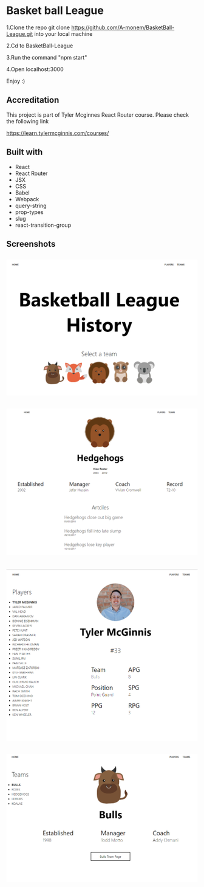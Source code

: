 # Basket ball League

1.Clone the repo git clone https://github.com/A-monem/BasketBall-League.git into your local machine

2.Cd to BasketBall-League

3.Run the command "npm start"

4.Open localhost:3000

Enjoy :)

## Accreditation

This project is part of Tyler Mcginnes React Router course. Please check the following link

https://learn.tylermcginnis.com/courses/

## Built with

* React
* React Router
* JSX
* CSS
* Babel
* Webpack
* query-string
* prop-types
* slug
* react-transition-group

## Screenshots

![Home page screenshot](/screenshots/Capture.PNG)
---
![Home screenshot](/screenshots/Capture2.PNG)
---
![Players screenshot](/screenshots/Capture3.PNG)
---
![Teams screenshot](/screenshots/Capture4.PNG)
---
